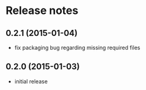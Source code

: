 # Release notes

## 0.2.1 (2015-01-04)

- fix packaging bug regarding missing required files

## 0.2.0 (2015-01-03)

- initial release
